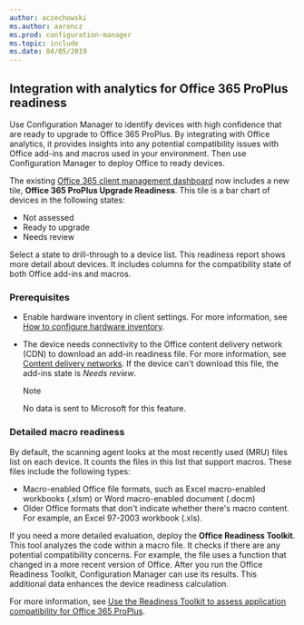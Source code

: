 ```yaml
---
author: aczechowski
ms.author: aaroncz
ms.prod: configuration-manager
ms.topic: include
ms.date: 04/05/2019
---
```


## <a name="bkmk_o365"></a> Integration with analytics for Office 365 ProPlus readiness
<!--3735402-->

Use Configuration Manager to identify devices with high confidence that are ready to upgrade to Office 365 ProPlus. By integrating with Office analytics, it provides insights into any potential compatibility issues with Office add-ins and macros used in your environment. Then use Configuration Manager to deploy Office to ready devices. 

The existing [Office 365 client management dashboard](/sccm/sum/deploy-use/office-365-dashboard#bkmk_o365_readiness) now includes a new tile, **Office 365 ProPlus Upgrade Readiness**. This tile is a bar chart of devices in the following states:
- Not assessed
- Ready to upgrade
- Needs review

Select a state to drill-through to a device list. This readiness report shows more detail about devices. It includes columns for the compatibility state of both Office add-ins and macros. 


### Prerequisites

- Enable hardware inventory in client settings. For more information, see [How to configure hardware inventory](/sccm/core/clients/manage/inventory/configure-hardware-inventory).  

- The device needs connectivity to the Office content delivery network (CDN) to download an add-in readiness file. For more information, see [Content delivery networks](https://docs.microsoft.com/office365/enterprise/content-delivery-networks). If the device can't download this file, the add-ins state is *Needs review*.  

    > [!Note]  
    > No data is sent to Microsoft for this feature.  


### <a name="bkmk_ort"></a> Detailed macro readiness

By default, the scanning agent looks at the most recently used (MRU) files list on each device. It counts the files in this list that support macros. These files include the following types:
- Macro-enabled Office file formats, such as Excel macro-enabled workbooks (.xlsm) or Word macro-enabled document (.docm)  
- Older Office formats that don't indicate whether there's macro content. For example, an Excel 97-2003 workbook (.xls).

If you need a more detailed evaluation, deploy the **Office Readiness Toolkit**. This tool analyzes the code within a macro file. It checks if there are any potential compatibility concerns. For example, the file uses a function that changed in a more recent version of Office. After you run the Office Readiness Toolkit, Configuration Manager can use its results. This additional data enhances the device readiness calculation.

For more information, see [Use the Readiness Toolkit to assess application compatibility for Office 365 ProPlus](https://aka.ms/readinesstoolkit).

